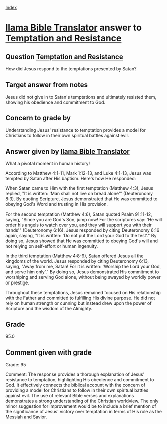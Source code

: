 
[Index](../../index.md)
# [llama Bible Translator](../../answering_models/llama_Bible_Translator.md) answer to [Temptation and Resistance](../../questions/Temptation_and_Resistance.md)

## Question [Temptation and Resistance](../../questions/Temptation_and_Resistance.md)
How did Jesus respond to the temptations presented by Satan?

## Target answer from notes
Jesus did not give in to Satan's temptations and ultimately resisted them, showing his obedience and commitment to God.

## Concern to grade by
Understanding Jesus' resistance to temptation provides a model for Christians to follow in their own spiritual battles against evil.

## Answer given by [llama Bible Translator](../../answering_models/llama_Bible_Translator.md)
What a pivotal moment in human history!

According to Matthew 4:1-11, Mark 1:12-13, and Luke 4:1-13, Jesus was tempted by Satan after His baptism. Here's how He responded:

When Satan came to Him with the first temptation (Matthew 4:3), Jesus replied, "It is written: 'Man shall not live on bread alone'" (Deuteronomy 8:3). By quoting Scripture, Jesus demonstrated that He was committed to obeying God's Word and trusting in His provision.

For the second temptation (Matthew 4:6), Satan quoted Psalm 91:11-12, saying, "Since you are God's Son, jump now! For the scriptures say: 'He will order his angels to watch over you, and they will support you with their hands'" (Deuteronomy 6:16). Jesus responded by citing Deuteronomy 6:16 again, saying, "It is written: 'Do not put the Lord your God to the test'." By doing so, Jesus showed that He was committed to obeying God's will and not relying on self-effort or human ingenuity.

In the third temptation (Matthew 4:8-9), Satan offered Jesus all the kingdoms of the world. Jesus responded by citing Deuteronomy 6:13, saying, "Away from me, Satan! For it is written: 'Worship the Lord your God, and serve him only'." By doing so, Jesus demonstrated His commitment to worshiping and serving God alone, without being swayed by worldly power or prestige.

Throughout these temptations, Jesus remained focused on His relationship with the Father and committed to fulfilling His divine purpose. He did not rely on human strength or cunning but instead drew upon the power of Scripture and the wisdom of the Almighty.

## Grade
95.0

## Comment given with grade
Grade: 95

Comment: The response provides a thorough explanation of Jesus' resistance to temptation, highlighting His obedience and commitment to God. It effectively connects the biblical account with the concern of providing a model for Christians to follow in their own spiritual battles against evil. The use of relevant Bible verses and explanations demonstrates a strong understanding of the Christian worldview. The only minor suggestion for improvement would be to include a brief mention of the significance of Jesus' victory over temptation in terms of His role as the Messiah and Savior.
